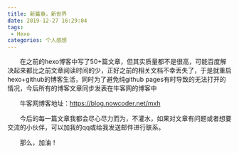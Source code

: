 ```yaml
---
title: 新篇章，新世界
date: 2019-12-27 16:29:04
tags:
 - Hexo
categories: 个人感想
---
```


&emsp;&emsp;在之前的hexo博客中写了50+篇文章，但其实质量都不是很高，可能百度解决起来都比之前文章阅读时间的少，正好之前的相关文档不幸丢失了，于是就重启hexo+github的博客生活，同时为了避免纯github pages有时导致的无法打开的情况，今后所有的博客文章同步发表在牛客网的博客中

&emsp;&emsp;牛客网博客地址：https://blog.nowcoder.net/mxh

&emsp;&emsp;今后的每一篇文章我都会尽心尽力而为，不灌水，如果对文章有问题或者想要交流的小伙伴，可以加我的qq或给我发送邮件进行联系。

&emsp;&emsp;那么，加油！

